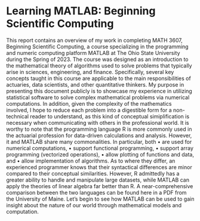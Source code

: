# Learning MATLAB: Beginning Scientific Computing

This report contains an overview of my work in completing MATH 3607, Beginning
Scientific Computing, a course specializing in the programming and numeric computing
platform MATLAB at The Ohio State University during the Spring of 2023. The course
was designed as an introduction to the mathematical theory of algorithms used to solve
problems that typically arise in sciences, engineering, and finance. Specifically, several key
concepts taught in this course are applicable to the main responsibilities of actuaries, data
scientists, and other quantitative thinkers.
My purpose in presenting this document publicly is to showcase my experience in
utilizing statistical software to solve complex mathematical problems via numerical computations. In addition, given the complexity of the mathematics involved, I hope to reduce
each problem into a digestible form for a non-technical reader to understand, as this
kind of conceptual simiplification is necessary when communicating with others in the
professional world.
It is worthy to note that the programming language R is more commonly used in the
actuarial profession for data-driven calculations and analysis. However, it and MATLAB
share many commonalities. In particular, both
• are used for numerical computations,
• support functional programming,
• support array programming (vectorized operations),
• allow plotting of functions and data, and
• allow implementation of algorithms.
As to where they differ, an experienced programmer knows that their syntactical
differences are minor compared to their conceptual similarities. However, R admittedly
has a greater ability to handle and manipulate large datasets, while MATLAB can apply
the theories of linear algebra far better than R. A near-comprehensive comparison between
the two languages can be found here in a PDF from the University of Maine.
Let’s begin to see how MATLAB can be used to gain insight about the nature of our
world through mathematical models and computation.
